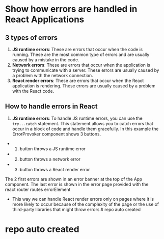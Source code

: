 # Show how errors are handled in React Applications
## 3 types of errors
1. **JS runtime errors**: These are errors that occur when the code is running. These are the most common type of errors and are usually caused by a mistake in the code.
2. **Network errors**: These are errors that occur when the application is trying to communicate with a server. These errors are usually caused by a problem with the network connection.
3. **React render errors**: These are errors that occur when the React application is rendering. These errors are usually caused by a problem with the React code.

## How to handle errors in React
1. **JS runtime errors**: To handle JS runtime errors, you can use the `try...catch` statement. This statement allows you to catch errors that occur in a block of code and handle them gracefully. In this example the ErrorProvoker component shows 3 buttons.
  - 1. button throws a JS runtime error
  - 2. button throws a network error
  - 3. button throws a React render error

The 2 first errors are shown in an error banner at the top of the App component. The last error is shown in the error page provided with the react router routes errorElement

- This way we can handle React render errors only on pages where it is more likely to occur because of the complexity of the page or the use of third-party libraries that might throw errors.# repo auto created
# repo auto created
